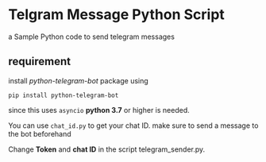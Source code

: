 # Telgram Message Python Script
 a Sample Python code to send telegram messages

 ## requirement

 install *python-telegram-bot* package using

 `pip install python-telegram-bot`

since this uses `asyncio`  **python 3.7** or higher is needed.

 You can use `chat_id.py` to get your chat ID. make sure to send a message to the bot beforehand 

 Change **Token** and **chat ID** in the script telegram_sender.py.
